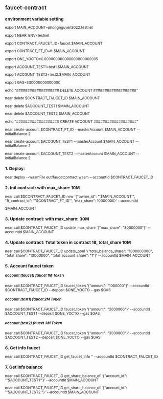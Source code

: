 <sub>
  
## faucet-contract

  
### environment variable setting
  
  export MAIN_ACCOUNT=phongnguyen2022.testnet
  
  export NEAR_ENV=testnet
  
  export CONTRACT_FAUCET_ID=faucet.$MAIN_ACCOUNT
  
  export CONTRACT_FT_ID=ft.$MAIN_ACCOUNT
  
  export ONE_YOCTO=0.000000000000000000000005
  
  export ACCOUNT_TEST1=test1.$MAIN_ACCOUNT
  
  export ACCOUNT_TEST2=test2.$MAIN_ACCOUNT
  
  export GAS=300000000000000

  echo "################### DELETE ACCOUNT ###################"
 
  near delete $CONTRACT_FAUCET_ID $MAIN_ACCOUNT
  
  near delete $ACCOUNT_TEST1 $MAIN_ACCOUNT
  
  near delete $ACCOUNT_TEST2 $MAIN_ACCOUNT

   echo "################### CREATE ACCOUNT ###################"
  
   near create-account $CONTRACT_FT_ID --masterAccount $MAIN_ACCOUNT --initialBalance 2
  
   near create-account $ACCOUNT_TEST1 --masterAccount $MAIN_ACCOUNT --initialBalance 2
  
   near create-account $ACCOUNT_TEST2 --masterAccount $MAIN_ACCOUNT --initialBalance 2
  

 ### 1. Deploy:
  
   near deploy --wasmFile out/faucetcontract.wasm --accountId $CONTRACT_FAUCET_ID

 ### 2. Init contract: with max_share: 10M
  
   near call $$CONTRACT_FAUCET_ID new '{"owner_id": "'$MAIN_ACCOUNT'", "ft_contract_id": "'$CONTRACT_FT_ID'", "max_share": 10000000}' --accountId
  
  $MAIN_ACCOUNT

 ### 3. Update contract: with max_share: 30M
  
   near call $CONTRACT_FAUCET_ID update_max_share '{"max_share": "30000000"}' --accountId $MAIN_ACCOUNT

 ### 4. Update contract: Total token in contract 1B, total_share 10M
  
   near call $CONTRACT_FAUCET_ID update_pool '{"total_balance_share": "1000000000", "total_share": "10000000", "total_account_share": "1"}' 
    --accountId $MAIN_ACCOUNT

 ### 5. Account faucet token
  
   ##### account (faucet) faucet 1M Token 
   near call $CONTRACT_FAUCET_ID faucet_token '{"amount": "1000000"}' --accountId $CONTRACT_FAUCET_ID --deposit $ONE_YOCTO --gas $GAS

   ##### account (test1) faucet 2M Token 
   near call $CONTRACT_FAUCET_ID faucet_token '{"amount": "2000000"}' --accountId $ACCOUNT_TEST1 --deposit $ONE_YOCTO --gas $GAS

   ##### account (test2) faucet 3M Token 
  
   near call $CONTRACT_FAUCET_ID faucet_token '{"amount": "3000000"}' --accountId $ACCOUNT_TEST2 --deposit $ONE_YOCTO --gas $GAS

 ### 6. Get info faucet
  
   near call $CONTRACT_FAUCET_ID get_faucet_info '' --accountId $CONTRACT_FAUCET_ID

 ### 7. Get info balance
  
   near call $CONTRACT_FAUCET_ID get_share_balance_of '{"account_id": "'$ACCOUNT_TEST1'"}' --accountId $MAIN_ACCOUNT
  
   near call $CONTRACT_FAUCET_ID get_share_balance_of '{"account_id": "'$ACCOUNT_TEST2'"}' --accountId $MAIN_ACCOUNT
  
</sub>
